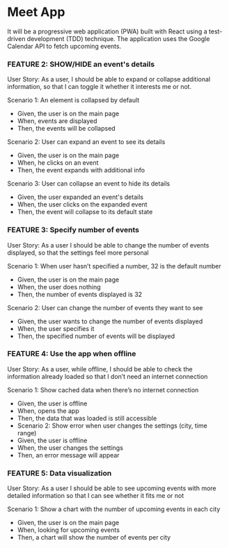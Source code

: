 # Meet App

It will be a progressive web application (PWA) built with React using a test-driven
development (TDD) technique. The application uses the Google Calendar API to fetch
upcoming events.

### FEATURE 2: SHOW/HIDE an event's details

User Story: As a user, I should be able to expand or collapse additional information, so that I
can toggle it whether it interests me or not.

Scenario 1: An element is collapsed by default

- Given, the user is on the main page
- When, events are displayed
- Then, the events will be collapsed

Scenario 2: User can expand an event to see its details

- Given, the user is on the main page
- When, he clicks on an event
- Then, the event expands with additional info

Scenario 3: User can collapse an event to hide its details

- Given, the user expanded an event's details
- When, the user clicks on the expanded event
- Then, the event will collapse to its default state

### FEATURE 3: Specify number of events

User Story: As a user I should be able to change the number of events displayed, so that the
settings feel more personal

Scenario 1: When user hasn’t specified a number, 32 is the default number

- Given, the user is on the main page
- When, the user does nothing
- Then, the number of events displayed is 32

Scenario 2: User can change the number of events they want to see

- Given, the user wants to change the number of events displayed
- When, the user specifies it
- Then, the specified number of events will be displayed

### FEATURE 4: Use the app when offline

User Story: As a user, while offline, I should be able to check the information already loaded so
that I don’t need an internet connection

Scenario 1: Show cached data when there’s no internet connection

- Given, the user is offline
- When, opens the app
- Then, the data that was loaded is still accessible
- Scenario 2: Show error when user changes the settings (city, time range)
- Given, the user is offline
- When, the user changes the settings
- Then, an error message will appear

### FEATURE 5: Data visualization

User Story: As a user I should be able to see upcoming events with more detailed information
so that I can see whether it fits me or not

Scenario 1: Show a chart with the number of upcoming events in each city

- Given, the user is on the main page
- When, looking for upcoming events
- Then, a chart will show the number of events per city
